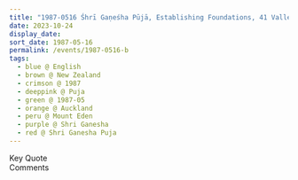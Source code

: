 ```yaml
---
title: "1987-0516 Śhrī Gaṇeśha Pūjā, Establishing Foundations, 41 Valley Road, Mount Eden, Auckland, New Zealand"
date: 2023-10-24
display_date: 
sort_date: 1987-05-16
permalink: /events/1987-0516-b
tags:
  - blue @ English
  - brown @ New Zealand
  - crimson @ 1987
  - deeppink @ Puja
  - green @ 1987-05
  - orange @ Auckland
  - peru @ Mount Eden
  - purple @ Shri Ganesha
  - red @ Shri Ganesha Puja
---
```


<wave-list>
  <list-title color="green" width="75">Key Quote</list-title>
  <list-item color="BlanchedAlmond"  width="200"></list-item>
  <list-item color="Lavender"></list-item>
  <list-item color="BlanchedAlmond"></list-item>
</wave-list>

<br>

<wave-list>
  <list-title color="green" width="75">Comments</list-title>
  <list-item color="BlanchedAlmond"  width="200"></list-item>
  <list-item color="Lavender"></list-item>
  <list-item color="BlanchedAlmond"></list-item>
</wave-list>